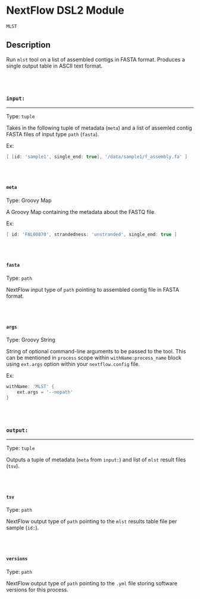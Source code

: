# NextFlow DSL2 Module

```bash
MLST
```

## Description

Run `mlst` tool on a list of assembled contigs in FASTA format. Produces a single output table in ASCII text format.

\
&nbsp;

### `input:`

___

Type: `tuple`

Takes in the following tuple of metadata (`meta`) and a list of assemled contig FASTA files of input type `path` (`fasta`).

Ex:

```groovy
[ [id: 'sample1', single_end: true], '/data/sample1/f_assembly.fa' ]
```

\
&nbsp;

#### `meta`

Type: Groovy Map

A Groovy Map containing the metadata about the FASTQ file.

Ex:

```groovy
[ id: 'FAL00870', strandedness: 'unstranded', single_end: true ]
```

\
&nbsp;

#### `fasta`

Type: `path`

NextFlow input type of `path` pointing to assembled contig file in FASTA format.

\
&nbsp;

#### `args`

Type: Groovy String

String of optional command-line arguments to be passed to the tool. This can be mentioned in `process` scope within `withName:process_name` block using `ext.args` option within your `nextflow.config` file.

Ex:

```groovy
withName: 'MLST' {
    ext.args = '--nopath'
}
```

\
&nbsp;

### `output:`

___

Type: `tuple`

Outputs a tuple of metadata (`meta` from `input:`) and list of `mlst` result files (`tsv`).

\
&nbsp;

#### `tsv`

Type: `path`

NextFlow output type of `path` pointing to the `mlst` results table file per sample (`id:`).

\
&nbsp;

#### `versions`

Type: `path`

NextFlow output type of `path` pointing to the `.yml` file storing software versions for this process.
